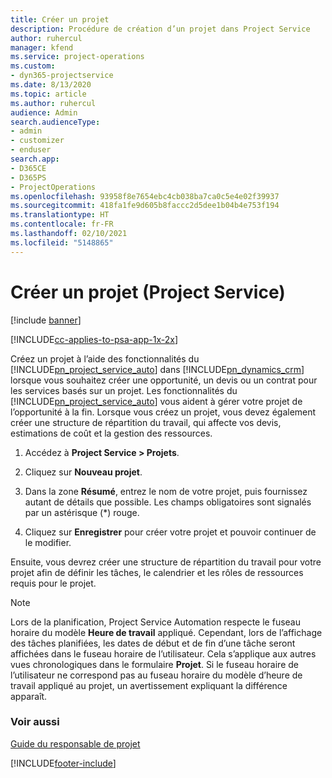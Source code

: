 ```yaml
---
title: Créer un projet
description: Procédure de création d’un projet dans Project Service
author: ruhercul
manager: kfend
ms.service: project-operations
ms.custom:
- dyn365-projectservice
ms.date: 8/13/2020
ms.topic: article
ms.author: ruhercul
audience: Admin
search.audienceType:
- admin
- customizer
- enduser
search.app:
- D365CE
- D365PS
- ProjectOperations
ms.openlocfilehash: 93958f8e7654ebc4cb038ba7ca0c5e4e02f39937
ms.sourcegitcommit: 418fa1fe9d605b8faccc2d5dee1b04b4e753f194
ms.translationtype: HT
ms.contentlocale: fr-FR
ms.lasthandoff: 02/10/2021
ms.locfileid: "5148865"
---
```

# <a name="create-a-project-project-service"></a>Créer un projet (Project Service)

[!include [banner](../includes/psa-now-project-operations.md)]

[!INCLUDE[cc-applies-to-psa-app-1x-2x](../includes/cc-applies-to-psa-app-1x-2x.md)]

Créez un projet à l’aide des fonctionnalités du [!INCLUDE[pn_project_service_auto](../includes/pn-project-service-auto.md)] dans [!INCLUDE[pn_dynamics_crm](../includes/pn-dynamics-crm.md)] lorsque vous souhaitez créer une opportunité, un devis ou un contrat pour les services basés sur un projet. Les fonctionnalités du [!INCLUDE[pn_project_service_auto](../includes/pn-project-service-auto.md)] vous aident à gérer votre projet de l’opportunité à la fin. Lorsque vous créez un projet, vous devez également créer une structure de répartition du travail, qui affecte vos devis, estimations de coût et la gestion des ressources.  
  
1.  Accédez à **Project Service > Projets**.  
  
2.  Cliquez sur **Nouveau projet**.  
  
3.  Dans la zone **Résumé**, entrez le nom de votre projet, puis fournissez autant de détails que possible. Les champs obligatoires sont signalés par un astérisque (*) rouge.  
  
4.  Cliquez sur **Enregistrer** pour créer votre projet et pouvoir continuer de le modifier.  
  
Ensuite, vous devrez créer une structure de répartition du travail pour votre projet afin de définir les tâches, le calendrier et les rôles de ressources requis pour le projet.  

> [!NOTE]
> Lors de la planification, Project Service Automation respecte le fuseau horaire du modèle **Heure de travail** appliqué. Cependant, lors de l’affichage des tâches planifiées, les dates de début et de fin d’une tâche seront affichées dans le fuseau horaire de l’utilisateur. Cela s’applique aux autres vues chronologiques dans le formulaire **Projet**. Si le fuseau horaire de l’utilisateur ne correspond pas au fuseau horaire du modèle d’heure de travail appliqué au projet, un avertissement expliquant la différence apparaît. 
  
### <a name="see-also"></a>Voir aussi  
 [Guide du responsable de projet](../psa/project-manager-guide.md)


[!INCLUDE[footer-include](../includes/footer-banner.md)]